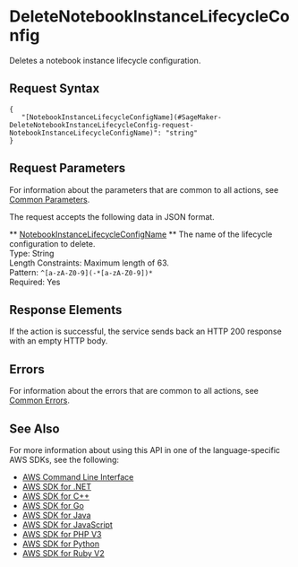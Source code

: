 # DeleteNotebookInstanceLifecycleConfig<a name="API_DeleteNotebookInstanceLifecycleConfig"></a>

Deletes a notebook instance lifecycle configuration\.

## Request Syntax<a name="API_DeleteNotebookInstanceLifecycleConfig_RequestSyntax"></a>

```
{
   "[NotebookInstanceLifecycleConfigName](#SageMaker-DeleteNotebookInstanceLifecycleConfig-request-NotebookInstanceLifecycleConfigName)": "string"
}
```

## Request Parameters<a name="API_DeleteNotebookInstanceLifecycleConfig_RequestParameters"></a>

For information about the parameters that are common to all actions, see [Common Parameters](CommonParameters.md)\.

The request accepts the following data in JSON format\.

 ** [NotebookInstanceLifecycleConfigName](#API_DeleteNotebookInstanceLifecycleConfig_RequestSyntax) **   <a name="SageMaker-DeleteNotebookInstanceLifecycleConfig-request-NotebookInstanceLifecycleConfigName"></a>
The name of the lifecycle configuration to delete\.  
Type: String  
Length Constraints: Maximum length of 63\.  
Pattern: `^[a-zA-Z0-9](-*[a-zA-Z0-9])*`   
Required: Yes

## Response Elements<a name="API_DeleteNotebookInstanceLifecycleConfig_ResponseElements"></a>

If the action is successful, the service sends back an HTTP 200 response with an empty HTTP body\.

## Errors<a name="API_DeleteNotebookInstanceLifecycleConfig_Errors"></a>

For information about the errors that are common to all actions, see [Common Errors](CommonErrors.md)\.

## See Also<a name="API_DeleteNotebookInstanceLifecycleConfig_SeeAlso"></a>

For more information about using this API in one of the language\-specific AWS SDKs, see the following:
+  [AWS Command Line Interface](http://docs.aws.amazon.com/goto/aws-cli/sagemaker-2017-07-24/DeleteNotebookInstanceLifecycleConfig) 
+  [AWS SDK for \.NET](http://docs.aws.amazon.com/goto/DotNetSDKV3/sagemaker-2017-07-24/DeleteNotebookInstanceLifecycleConfig) 
+  [AWS SDK for C\+\+](http://docs.aws.amazon.com/goto/SdkForCpp/sagemaker-2017-07-24/DeleteNotebookInstanceLifecycleConfig) 
+  [AWS SDK for Go](http://docs.aws.amazon.com/goto/SdkForGoV1/sagemaker-2017-07-24/DeleteNotebookInstanceLifecycleConfig) 
+  [AWS SDK for Java](http://docs.aws.amazon.com/goto/SdkForJava/sagemaker-2017-07-24/DeleteNotebookInstanceLifecycleConfig) 
+  [AWS SDK for JavaScript](http://docs.aws.amazon.com/goto/AWSJavaScriptSDK/sagemaker-2017-07-24/DeleteNotebookInstanceLifecycleConfig) 
+  [AWS SDK for PHP V3](http://docs.aws.amazon.com/goto/SdkForPHPV3/sagemaker-2017-07-24/DeleteNotebookInstanceLifecycleConfig) 
+  [AWS SDK for Python](http://docs.aws.amazon.com/goto/boto3/sagemaker-2017-07-24/DeleteNotebookInstanceLifecycleConfig) 
+  [AWS SDK for Ruby V2](http://docs.aws.amazon.com/goto/SdkForRubyV2/sagemaker-2017-07-24/DeleteNotebookInstanceLifecycleConfig) 